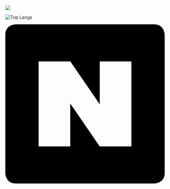 <a href="https://blog.naver.com/tkddjsdl33" target="_blank"><img src="https://img.shields.io/badge/NAVER BLOG-배경색?style=뱃지모양&logo=Naver&logoColor=#03C75A"/></a>

![Top Langs](https://github-readme-stats.vercel.app/api/top-langs/?username=sangeon22&layout=compact&theme=tokyonight)

<svg role="img" viewBox="0 0 24 24" xmlns="http://www.w3.org/2000/svg"><title>Naver</title><path d="M1.6 0S0 0 0 1.6v20.8S0 24 1.6 24h20.8s1.6 0 1.6-1.6V1.6S24 0 22.4 0zm3.415 5.6h4.78l4.425 6.458V5.6h4.765v12.8h-4.78L9.78 11.943V18.4H5.015Z"/></svg>
